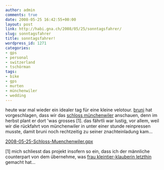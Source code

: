 ```yaml
---
author: admin
comments: true
date: 2008-05-25 16:42:55+00:00
layout: post
link: http://habi.gna.ch/2008/05/25/sonntagsfahrer/
slug: sonntagsfahrer
title: sonntagsfahrer!
wordpress_id: 1271
categories:
- gps
- personal
- switzerland
- tschörman
tags:
- bike
- gps
- murten
- münchenwiler
- wedding
---
```


heute war mal wieder ein idealer tag für eine kleine velotour. [bruni](http://flickr.com/photos/habi/tags/bruni) hat vorgeschlagen, dass wir das [schloss münchenwiler](http://www.schlossmuenchenwiler.ch/) anschauen, denn im herbst plant er dort 'was grosses [1]. das fährtli war lustig, vor allem, weil wir die rückfahrt von münchenwiler in unter einer stunde reinpressen musste, damit bruni noch rechtzeitig zu seiner znachteinladung kam...




[2008-05-25-Schloss-Muenchenwiler.gpx](http://habi.gna.ch/wp-content/uploads/2008/05/2008-05-25-schloss-muenchenwiler.gpx)




[1] mich schliesst das projekt insofern so ein, dass ich der männliche counterpart von dem übernehme, was [frau kleintier-klauberin letzthin](http://www.chliitierchnuebler.ch/blog/?p=627) gemacht hat...



